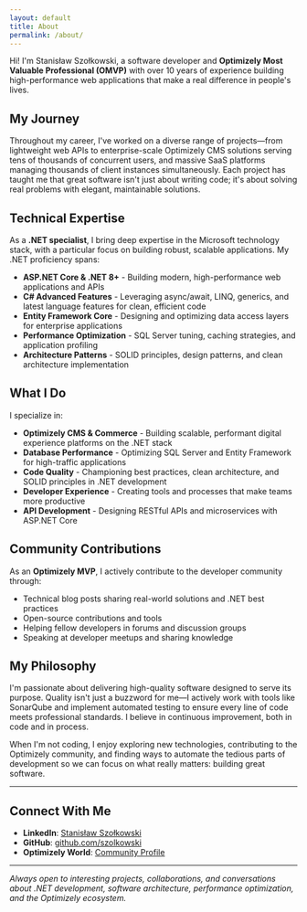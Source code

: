 ```yaml
---
layout: default
title: About
permalink: /about/
---
```


Hi! I'm Stanisław Szołkowski, a software developer and **Optimizely Most Valuable Professional (OMVP)** with over 10 years of experience building high-performance web applications that make a real difference in people's lives.

<div data-iframe-width="150" data-iframe-height="270" data-share-badge-id="e8a0f3fa-3500-49a7-a484-9eb541cc1a19" data-share-badge-host="https://www.credly.com"></div>
<script type="text/javascript" async src="//cdn.credly.com/assets/utilities/embed.js"></script>

## My Journey

Throughout my career, I've worked on a diverse range of projects—from lightweight web APIs to enterprise-scale Optimizely CMS solutions serving tens of thousands of concurrent users, and massive SaaS platforms managing thousands of client instances simultaneously. Each project has taught me that great software isn't just about writing code; it's about solving real problems with elegant, maintainable solutions.

## Technical Expertise

As a **.NET specialist**, I bring deep expertise in the Microsoft technology stack, with a particular focus on building robust, scalable applications. My .NET proficiency spans:

- **ASP.NET Core & .NET 8+** - Building modern, high-performance web applications and APIs
- **C# Advanced Features** - Leveraging async/await, LINQ, generics, and latest language features for clean, efficient code
- **Entity Framework Core** - Designing and optimizing data access layers for enterprise applications
- **Performance Optimization** - SQL Server tuning, caching strategies, and application profiling
- **Architecture Patterns** - SOLID principles, design patterns, and clean architecture implementation

## What I Do

I specialize in:

- **Optimizely CMS & Commerce** - Building scalable, performant digital experience platforms on the .NET stack
- **Database Performance** - Optimizing SQL Server and Entity Framework for high-traffic applications
- **Code Quality** - Championing best practices, clean architecture, and SOLID principles in .NET development
- **Developer Experience** - Creating tools and processes that make teams more productive
- **API Development** - Designing RESTful APIs and microservices with ASP.NET Core

## Community Contributions

As an **Optimizely MVP**, I actively contribute to the developer community through:

- Technical blog posts sharing real-world solutions and .NET best practices
- Open-source contributions and tools
- Helping fellow developers in forums and discussion groups
- Speaking at developer meetups and sharing knowledge

## My Philosophy

I'm passionate about delivering high-quality software designed to serve its purpose. Quality isn't just a buzzword for me—I actively work with tools like SonarQube and implement automated testing to ensure every line of code meets professional standards. I believe in continuous improvement, both in code and in process.

When I'm not coding, I enjoy exploring new technologies, contributing to the Optimizely community, and finding ways to automate the tedious parts of development so we can focus on what really matters: building great software.

---

## Connect With Me

- **LinkedIn**: [Stanisław Szołkowski](https://www.linkedin.com/in/stanis%C5%82aw-szo%C5%82kowski-554a60164/)
- **GitHub**: [github.com/szolkowski](https://github.com/szolkowski)
- **Optimizely World**: [Community Profile](https://world.optimizely.com/System/Users-and-profiles/Community-Profile-Card/?userId=7329f76b-c577-49d5-aa09-c8aff3c0610d)

---

*Always open to interesting projects, collaborations, and conversations about .NET development, software architecture, performance optimization, and the Optimizely ecosystem.*

